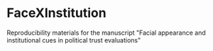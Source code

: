 # FaceXInstitution
Reproducibility materials for the manuscript "Facial appearance and institutional cues in political trust evaluations" 
